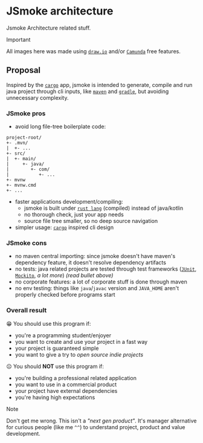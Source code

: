JSmoke architecture
===================

Jsmoke Architecture related stuff.

> [!IMPORTANT]
>
> All images here was made using [`draw.io`](https://www.drawio.com/)
> and/or [`Camunda`](https://camunda.com/) free features.

## Proposal

Inspired by the [`cargo`](https://github.com/rust-lang/cargo) app,
jsmoke is intended to generate, compile and run java project through
cli inputs, like [`maven`](https://maven.apache.org/) and
[`gradle`](https://gradle.org/), but avoiding unnecessary complexity.

### JSmoke pros

- avoid long file-tree boilerplate code:
```
project-root/
+- .mvn/
|  +- ...
+- src/
|  +- main/
|     +- java/
|        +- com/
|           +- ...
+- mvnw
+- mvnw.cmd
+- ...
```
- faster applications development/compiling:
    - jsmoke is built under [`rust lang`](https://www.rust-lang.org/)
      (compiled) instead of java/kotlin
    - no thorough check, just your app needs
    - source file tree smaller, so no deep source navigation
- simpler usage: [`cargo`](https://github.com/rust-lang/cargo)
  inspired cli design

### JSmoke cons

- no maven central importing: since jsmoke doesn't have maven's
  dependency feature, it doesn't resolve dependency artifacts
- no tests: java related projects are tested through test frameworks
  ([`JUnit`](https://junit.org/),
  [`Mockito`](https://site.mockito.org/), _a lot more_) _(read bullet
  above)_
- no corporate features: a lot of corporate stuff is done through
  maven
- no env testing: things like `java`/`javac` version and `JAVA_HOME`
   aren't properly checked before programs start

### Overall result

😁 You should use this program if:

- you're a programming student/enjoyer
- you want to create and use your project in a fast way
- your project is guaranteed simple
- you want to give a try to _open source indie projects_

☹️ You should **NOT** use this program if:

- you're building a professional related application
- you want to use in a commercial product
- your project have external dependencies
- you're having high expectations

> [!NOTE]
>
> Don't get me wrong. This isn't a _"next gen product"_. It's manager
> alternative for curious people (like me `^^`) to understand
> project, product and value development.
